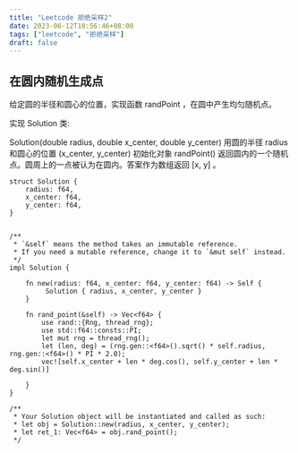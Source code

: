 ```yaml
---
title: "Leetcode 拒绝采样2"
date: 2023-06-12T10:56:46+08:00
tags: ["leetcode", "拒绝采样"]
draft: false
---
```


## 在圆内随机生成点

给定圆的半径和圆心的位置，实现函数 randPoint ，在圆中产生均匀随机点。

实现 Solution 类:

Solution(double radius, double x_center, double y_center) 用圆的半径 radius 和圆心的位置 (x_center, y_center) 初始化对象
randPoint() 返回圆内的一个随机点。圆周上的一点被认为在圆内。答案作为数组返回 [x, y] 。

```
struct Solution {
    radius: f64,
    x_center: f64,
    y_center: f64,
}


/**
 * `&self` means the method takes an immutable reference.
 * If you need a mutable reference, change it to `&mut self` instead.
 */
impl Solution {

    fn new(radius: f64, x_center: f64, y_center: f64) -> Self {
         Solution { radius, x_center, y_center } 
    }
    
    fn rand_point(&self) -> Vec<f64> {
        use rand::{Rng, thread_rng};
        use std::f64::consts::PI;
        let mut rng = thread_rng();
        let (len, deg) = (rng.gen::<f64>().sqrt() * self.radius, rng.gen::<f64>() * PI * 2.0);
        vec![self.x_center + len * deg.cos(), self.y_center + len * deg.sin()]

    }
}

/**
 * Your Solution object will be instantiated and called as such:
 * let obj = Solution::new(radius, x_center, y_center);
 * let ret_1: Vec<f64> = obj.rand_point();
 */
```